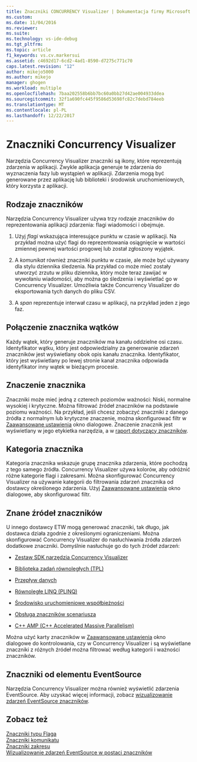 ```yaml
---
title: Znaczniki CONCURRENCY Visualizer | Dokumentacja firmy Microsoft
ms.custom: 
ms.date: 11/04/2016
ms.reviewer: 
ms.suite: 
ms.technology: vs-ide-debug
ms.tgt_pltfrm: 
ms.topic: article
f1_keywords: vs.cv.markersui
ms.assetid: c4692d17-6cd2-4ad1-8590-d7275c771c70
caps.latest.revision: "12"
author: mikejo5000
ms.author: mikejo
manager: ghogen
ms.workload: multiple
ms.openlocfilehash: 7baa202558b6bb7bc60a0bb27d42ae004933ddea
ms.sourcegitcommit: 32f1a690fc445f9586d53698fc82c7debd784eeb
ms.translationtype: MT
ms.contentlocale: pl-PL
ms.lasthandoff: 12/22/2017
---
```

# <a name="concurrency-visualizer-markers"></a>Znaczniki Concurrency Visualizer
Narzędzia Concurrency Visualizer znaczniki są ikony, które reprezentują zdarzenia w aplikacji.  Zwykle aplikacja generuje te zdarzenia do wyznaczenia fazy lub wystąpień w aplikacji.  Zdarzenia mogą być generowane przez aplikację lub biblioteki i środowisk uruchomieniowych, który korzysta z aplikacji.  
  
## <a name="kinds-of-markers"></a>Rodzaje znaczników  
 Narzędzia Concurrency Visualizer używa trzy rodzaje znaczników do reprezentowania aplikacji zdarzenia: flagi wiadomości i obejmuje.  
  
1.  Użyj *flagi* wskazująca interesujące punktu w czasie w aplikacji.  Na przykład można użyć flagi do reprezentowania osiągnięcie w wartości zmiennej pewnej wartości progowej lub został zgłoszony wyjątek.  
  
2.  A *komunikat* również znaczniki punktu w czasie, ale może być używany dla stylu dziennika śledzenia.  Na przykład co może mieć zostały utworzyć zrzutu w pliku dziennika, który może teraz zawijać w wywołaniu wiadomości, aby można go śledzenia i wyświetlać go w Concurrency Visualizer. Umożliwia także Concurrency Visualizer do eksportowania tych danych do pliku CSV.  
  
3.  A *span* reprezentuje interwał czasu w aplikacji, na przykład jeden z jego faz.  
  
## <a name="marker-linkage-to-threads"></a>Połączenie znacznika wątków  
 Każdy wątek, który generuje znaczników ma kanału oddzielne osi czasu.  Identyfikator wątku, który jest odpowiedzialny za generowanie zdarzeń znaczników jest wyświetlany obok opis kanału znacznika.  Identyfikator, który jest wyświetlany po lewej stronie kanał znacznika odpowiada identyfikator inny wątek w bieżącym procesie.  
  
## <a name="marker-importance"></a>Znaczenie znacznika  
 Znaczniki może mieć jedną z czterech poziomów ważności: Niski, normalne wysokiej i krytyczne.  Można filtrować źródeł znaczników na podstawie poziomu ważności.  Na przykład, jeśli chcesz zobaczyć znaczniki z danego źródła z normalnym lub krytyczne znaczenie, można skonfigurować filtr w [Zaawansowane ustawienia](../profiling/advanced-settings-dialog-box-concurrency-visualizer.md) okno dialogowe. Znaczenie znacznik jest wyświetlany w jego etykietka narzędzia, a w [raport dotyczący znaczników](../profiling/markers-report.md).  
  
## <a name="marker-category"></a>Kategoria znacznika  
 Kategoria znacznika wskazuje grupę znacznika zdarzenia, które pochodzą z tego samego źródła.  Concurrency Visualizer używa kolorów, aby odróżnić różne kategorie flagi i zakresami. Można skonfigurować Concurrency Visualizer na używanie kategorii do filtrowania zdarzeń znacznika od dostawcy określonego zdarzenia.  Użyj [Zaawansowane ustawienia](../profiling/advanced-settings-dialog-box-concurrency-visualizer.md) okno dialogowe, aby skonfigurować filtr.  
  
## <a name="known-sources-of-markers"></a>Znane źródeł znaczników  
 U innego dostawcy ETW mogą generować znaczniki, tak długo, jak dostawca działa zgodnie z określonymi ograniczeniami. Można skonfigurować Concurrency Visualizer do nasłuchiwania źródła zdarzeń dodatkowe znaczniki. Domyślnie nasłuchuje go do tych źródeł zdarzeń:  
  
-   [Zestaw SDK narzędzia Concurrency Visualizer](../profiling/concurrency-visualizer-sdk.md)  
  
-   [Biblioteka zadań równoległych (TPL)](/dotnet/standard/parallel-programming/task-parallel-library-tpl)  
  
-   [Przepływ danych](/dotnet/standard/parallel-programming/dataflow-task-parallel-library)  
  
-   [Równoległe LINQ (PLINQ)](/dotnet/standard/parallel-programming/parallel-linq-plinq)  
  
-   [Środowisko uruchomieniowe współbieżności](/cpp/parallel/concrt/concurrency-runtime)  
  
-   [Obsługa znaczników scenariusza](http://msdn.microsoft.com/en-us/e3b55bc2-b451-4214-ae00-0c7f5a5baec8)  
  
-   [C++ AMP (C++ Accelerated Massive Parallelism)](/cpp/parallel/amp/cpp-amp-cpp-accelerated-massive-parallelism)  
  
 Można użyć karty znaczników w [Zaawansowane ustawienia](../profiling/advanced-settings-dialog-box-concurrency-visualizer.md) okno dialogowe do kontrolowania, czy w Concurrency Visualizer i są wyświetlane znaczniki z różnych źródeł można filtrować według kategorii i ważności znaczników.  
  
## <a name="markers-from-eventsource"></a>Znaczniki od elementu EventSource  
 Narzędzia Concurrency Visualizer można również wyświetlić zdarzenia EventSource.  Aby uzyskać więcej informacji, zobacz [wizualizowanie zdarzeń EventSource znaczników](../profiling/visualizing-eventsource-events-as-markers.md).  
  
## <a name="see-also"></a>Zobacz też  
 [Znaczniki typu Flaga](../profiling/flag-markers.md)   
 [Znaczniki komunikatu](../profiling/message-markers.md)   
 [Znaczniki zakresu](../profiling/span-markers.md)   
 [Wizualizowanie zdarzeń EventSource w postaci znaczników](../profiling/visualizing-eventsource-events-as-markers.md)